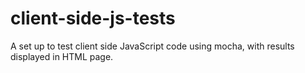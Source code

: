 # client-side-js-tests
A set up to test client side JavaScript code using mocha, with results displayed in HTML page.
